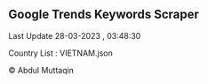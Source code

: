 

## Google Trends Keywords Scraper 
 
Last Update 28-03-2023 , 03:48:30

Country List :
VIETNAM.json



© Abdul Muttaqin 

